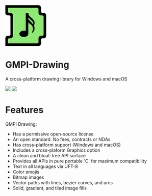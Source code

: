 <img src="docs/images/GMPI_Icon.png" width="128"/>

# GMPI-Drawing

A cross-platform drawing library for Windows and macOS

<img src="docs/text.png" width="260"/>
<img src="docs/lines.png" width="260"/>

# Features

GMPI Drawing:
* Has a permissive open-source license
* An open standard. No fees, contracts or NDAs
* Has cross-platform support (Windows and macOS)
* Includes a cross-plaform Graphics option
* A clean and bloat-free API surface
* Provides all APIs in pure portable 'C' for maximum compatibility
* Text in all languages via UFT-8
* Color emojis
* Bitmap images
* Vector paths with lines, bezier curves, and arcs
* Solid, gradient, and tiled image fills

